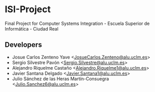 # ISI-Project
Final Project for Computer Systems Integration - Escuela Superior de Informática - Ciudad Real

## Developers

* Josue Carlos Zenteno Yave <<JosueCarlos.Zenteno@alu.uclm.es>>
* Sergio Silvestre Pavón <<Sergio.Silvestre@alu.uclm.es>>
* Alejandro Riquelme Castaño <<Alejandro.Riquelme1@alu.uclm.es>>
* Javier Santana Delgado <<Javier.Santana1@alu.uclm.es>>
* Julio Sánchez de las Heras Martín-Consuegra <<Julio.Sanchez6@alu.uclm.es>>